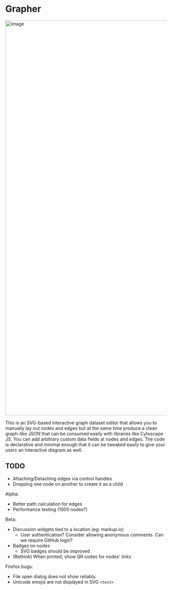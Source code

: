 # Grapher

<img width="1231" alt="image" src="https://user-images.githubusercontent.com/19304/173329214-89a6d0c7-eeeb-44b3-a324-eb4e8a626484.png">

This is an SVG-based interactive graph dataset editor that allows you to manually lay out nodes and edges but at the same time produce a clean graph-like JSON that can be consumed easily with libraries like Cytoscape JS. You can add arbitrary custom data fields at nodes and edges. The code is declarative and minimal enough that it can be tweaked easily to give your users an Interactive diagram as well.

## TODO

- Attaching/Detaching edges via control handles
- Dropping one node on another to create it as a child

Alpha:
- Better path calculation for edges
- Performance testing (1000 nodes?)

Beta:
- Discussion widgets tied to a location (eg: markup.io)
    - User authentication? Consider allowing anonymous comments. Can we require GitHub login?
- Badges on nodes
    - SVG badges should be improved
- (Rethink) When printed, show QR codes for nodes' links

Firefox bugs:
- File open dialog does not show reliably.
- Unicode emojis are not displayed in SVG `<text>`
